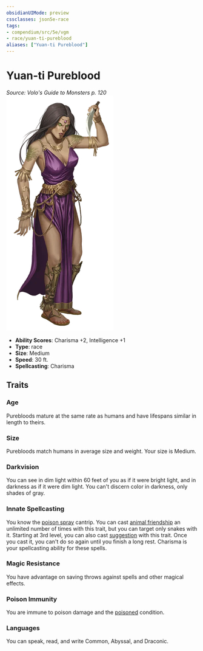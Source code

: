 ```yaml
---
obsidianUIMode: preview
cssclasses: json5e-race
tags:
- compendium/src/5e/vgm
- race/yuan-ti-pureblood
aliases: ["Yuan-ti Pureblood"]
---
```

# Yuan-ti Pureblood
*Source: Volo's Guide to Monsters p. 120*  
![](https://raw.githubusercontent.com/5etools-mirror-2/5etools-img/main/races/VGM/Yuan-ti%20Pureblood.webp#right)  

- **Ability Scores**: Charisma +2, Intelligence +1
- **Type**: race
- **Size**: Medium
- **Speed**: 30 ft.
- **Spellcasting**: Charisma

## Traits

### Age

Purebloods mature at the same rate as humans and have lifespans similar in length to theirs.

### Size

Purebloods match humans in average size and weight. Your size is Medium.

### Darkvision

You can see in dim light within 60 feet of you as if it were bright light, and in darkness as if it were dim light. You can't discern color in darkness, only shades of gray.

### Innate Spellcasting

You know the [poison spray](/3-Mechanics/CLI/spells/poison-spray.md) cantrip. You can cast [animal friendship](/3-Mechanics/CLI/spells/animal-friendship.md) an unlimited number of times with this trait, but you can target only snakes with it. Starting at 3rd level, you can also cast [suggestion](/3-Mechanics/CLI/spells/suggestion.md) with this trait. Once you cast it, you can't do so again until you finish a long rest. Charisma is your spellcasting ability for these spells.

### Magic Resistance

You have advantage on saving throws against spells and other magical effects.

### Poison Immunity

You are immune to poison damage and the [poisoned](/3-Mechanics/CLI/rules/conditions.md#poisoned) condition.

### Languages

You can speak, read, and write Common, Abyssal, and Draconic.